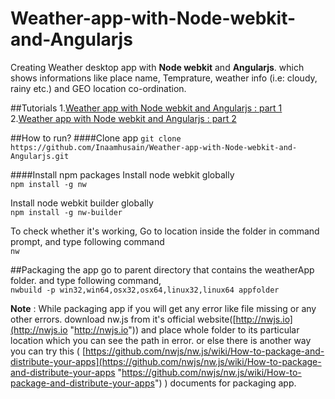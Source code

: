 # Weather-app-with-Node-webkit-and-Angularjs
Creating Weather desktop app with **Node webkit** and **Angularjs**. which shows informations like place name, Temprature, weather info (i.e: cloudy, rainy etc.) and GEO location co-ordination.

##Tutorials
1.[Weather app with Node webkit and Angularjs : part 1](http://code.ciphertrick.com/2015/12/01/weather-app-with-node-webkit-and-angularjs-part-1/ "Weather app with Node webkit and Angularjs : part 1")  
2.[Weather app with Node webkit and Angularjs : part 2](http://code.ciphertrick.com/2015/12/01/weather-app-with-node-webkit-and-angularjs-part-2/ "Weather app with Node webkit and Angularjs : part 2")

##How to run?
####Clone app
`git clone https://github.com/Inaamhusain/Weather-app-with-Node-webkit-and-Angularjs.git`

####Install npm packages
Install node webkit globally  
`npm install -g nw`  

Install node webkit builder globally   
`npm install -g nw-builder`  

To check whether it's working, Go to location inside the folder in command prompt, and type following command  
`nw`  

##Packaging the app
go to parent directory that contains the weatherApp folder. and type following command,  
`nwbuild -p win32,win64,osx32,osx64,linux32,linux64 appfolder`  

**Note** : While packaging app if you will get any error like file missing or any other errors. download nw.js from it's official website([http://nwjs.io](http://nwjs.io "http://nwjs.io")) and place whole folder to its particular location which you can see the path in error. or else there is another way you can try this ( [https://github.com/nwjs/nw.js/wiki/How-to-package-and-distribute-your-apps](https://github.com/nwjs/nw.js/wiki/How-to-package-and-distribute-your-apps "https://github.com/nwjs/nw.js/wiki/How-to-package-and-distribute-your-apps") ) documents for packaging app.
